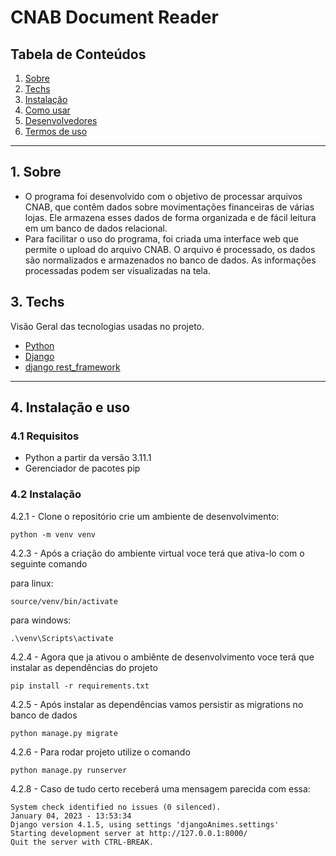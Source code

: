 # CNAB Document Reader

## Tabela de Conteúdos

1. [Sobre](#sobre)
2. [Techs](#techs)
3. [Instalação](#install)
4. [Como usar](#comousar)
5. [Desenvolvedores](#devs)
6. [Termos de uso](#terms)


---

<a name="sobre"></a>

## 1. Sobre

- O programa foi desenvolvido com o objetivo de processar arquivos CNAB, que contêm dados sobre movimentações financeiras de várias lojas. Ele armazena esses dados de forma organizada e de fácil leitura em um banco de dados relacional. 
- Para facilitar o uso do programa, foi criada uma interface web que permite o upload do arquivo CNAB. O arquivo é processado, os dados são normalizados e armazenados no banco de dados. As informações processadas podem ser visualizadas na tela.

## 3. Techs

Visão Geral das tecnologias usadas no projeto.

- [Python](https://docs.python.org/3/)
- [Django](https://www.djangoproject.com/)
- [django rest_framework](https://www.django-rest-framework.org/)


---
<a align="left" name="techs"></a>

<a name="install"></a>

## 4. Instalação e uso

### 4.1 Requisitos

- Python a partir da versão 3.11.1
- Gerenciador de pacotes pip

### 4.2 Instalação

4.2.1 - Clone o repositório crie um ambiente de desenvolvimento:
 ```
 python -m venv venv
 ```
 
 4.2.3 - Após a criação do ambiente virtual voce terá que ativa-lo com o seguinte comando
 
 para linux:
 ```
 source/venv/bin/activate
 ```
 
 para windows:
 ```
 .\venv\Scripts\activate
 ```
 
 4.2.4 - Agora que ja ativou o ambiênte de desenvolvimento voce terá que instalar as dependências do projeto
```
pip install -r requirements.txt
```

4.2.5 - Após instalar as dependências vamos persistir as migrations no banco de dados
```
python manage.py migrate
```

4.2.6 - Para rodar projeto utilize o comando 
```
python manage.py runserver
``` 

4.2.8 - Caso de tudo certo receberá uma mensagem parecida com essa:

```
System check identified no issues (0 silenced).
January 04, 2023 - 13:53:34
Django version 4.1.5, using settings 'djangoAnimes.settings'
Starting development server at http://127.0.0.1:8000/
Quit the server with CTRL-BREAK.
```



